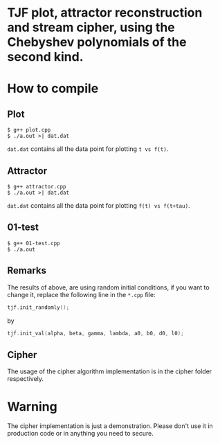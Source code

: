 # TJF plot, attractor reconstruction and stream cipher, using the Chebyshev polynomials of the second kind.

# How to compile

## Plot 
```terminal
$ g++ plot.cpp
$ ./a.out >| dat.dat
```
```dat.dat``` contains all the data point for plotting ```t vs f(t)```.

## Attractor
```terminal
$ g++ attractor.cpp
$ ./a.out >| dat.dat
```
```dat.dat``` contains all the data point for plotting ```f(t) vs f(t+tau)```.

## 01-test
```terminal
$ g++ 01-test.cpp
$ ./a.out
```
## Remarks
The results of above, are using random initial conditions, if you want to change it, replace the following line in the ````*.cpp```` file:
```cpp
tjf.init_randomly();
```
by
```cpp
tjf.init_val(alpha, beta, gamma, lambda, a0, b0, d0, l0);
```

## Cipher
The usage of the cipher algorithm implementation is in the cipher folder respectively.

# Warning
The cipher implementation is just a demonstration. Please don't use it in production code or in anything you need to secure.